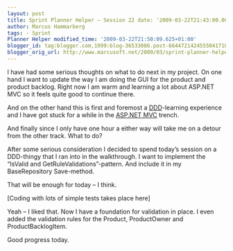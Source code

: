 ```yaml
---
layout: post
title: Sprint Planner Helper – Session 22 date: '2009-03-22T21:43:00.001+01:00'
author: Marcus Hammarberg
tags: - Sprint
Planner Helper modified_time: '2009-03-22T21:50:09.625+01:00'
blogger_id: tag:blogger.com,1999:blog-36533086.post-6644721424555041710
blogger_orig_url: http://www.marcusoft.net/2009/03/sprint-planner-helper-session-22.html
---
```



I have had some serious thoughts on what to do next in my project. On
one hand I want to update the way I am doing the GUI for the product and
product backlog. Right now I am warm and learning a lot about ASP.NET
MVC so it feels quite good to continue there.

And on the other hand this is first and foremost a
<a href="http://en.wikipedia.org/wiki/Domain-driven_design"
target="_blank">DDD</a>-learning experience and I have got stuck for a
while in the
<a href="http://www.asp.net/mvc/" target="_blank">ASP.NET MVC</a>
trench.

And finally since I only have one hour a either way will take me on a
detour from the other track. What to do?

After some serious consideration I decided to spend today’s session on a
DDD-thingy that I ran into in the walkthrough. I want to implement the
“IsValid and GetRuleValidations”-pattern. And include it in my
BaseRepository Save-method.

That will be enough for today – I think.

\[Coding with lots of simple tests takes place here\]

Yeah – I liked that. Now I have a foundation for validation in place. I
even added the validation rules for the Product, ProductOwner and
ProductBacklogItem.

Good progress today.
